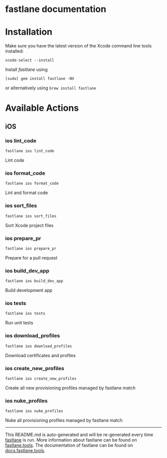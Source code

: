 fastlane documentation
================
# Installation

Make sure you have the latest version of the Xcode command line tools installed:

```
xcode-select --install
```

Install _fastlane_ using
```
[sudo] gem install fastlane -NV
```
or alternatively using `brew install fastlane`

# Available Actions
## iOS
### ios lint_code
```
fastlane ios lint_code
```
Lint code
### ios format_code
```
fastlane ios format_code
```
Lint and format code
### ios sort_files
```
fastlane ios sort_files
```
Sort Xcode project files
### ios prepare_pr
```
fastlane ios prepare_pr
```
Prepare for a pull request
### ios build_dev_app
```
fastlane ios build_dev_app
```
Build development app
### ios tests
```
fastlane ios tests
```
Run unit tests
### ios download_profiles
```
fastlane ios download_profiles
```
Download certificates and profiles
### ios create_new_profiles
```
fastlane ios create_new_profiles
```
Create all new provisioning profiles managed by fastlane match
### ios nuke_profiles
```
fastlane ios nuke_profiles
```
Nuke all provisioning profiles managed by fastlane match

----

This README.md is auto-generated and will be re-generated every time [fastlane](https://fastlane.tools) is run.
More information about fastlane can be found on [fastlane.tools](https://fastlane.tools).
The documentation of fastlane can be found on [docs.fastlane.tools](https://docs.fastlane.tools).
